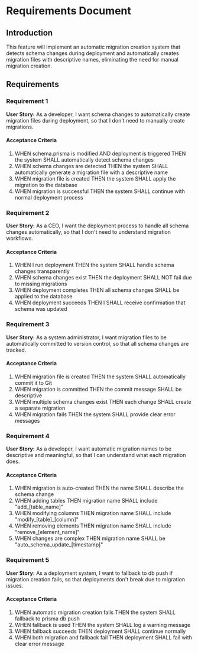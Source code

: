 # Requirements Document

## Introduction

This feature will implement an automatic migration creation system that detects schema changes during deployment and automatically creates migration files with descriptive names, eliminating the need for manual migration creation.

## Requirements

### Requirement 1

**User Story:** As a developer, I want schema changes to automatically create migration files during deployment, so that I don't need to manually create migrations.

#### Acceptance Criteria

1. WHEN schema.prisma is modified AND deployment is triggered THEN the system SHALL automatically detect schema changes
2. WHEN schema changes are detected THEN the system SHALL automatically generate a migration file with a descriptive name
3. WHEN migration file is created THEN the system SHALL apply the migration to the database
4. WHEN migration is successful THEN the system SHALL continue with normal deployment process

### Requirement 2

**User Story:** As a CEO, I want the deployment process to handle all schema changes automatically, so that I don't need to understand migration workflows.

#### Acceptance Criteria

1. WHEN I run deployment THEN the system SHALL handle schema changes transparently
2. WHEN schema changes exist THEN the deployment SHALL NOT fail due to missing migrations
3. WHEN deployment completes THEN all schema changes SHALL be applied to the database
4. WHEN deployment succeeds THEN I SHALL receive confirmation that schema was updated

### Requirement 3

**User Story:** As a system administrator, I want migration files to be automatically committed to version control, so that all schema changes are tracked.

#### Acceptance Criteria

1. WHEN migration file is created THEN the system SHALL automatically commit it to Git
2. WHEN migration is committed THEN the commit message SHALL be descriptive
3. WHEN multiple schema changes exist THEN each change SHALL create a separate migration
4. WHEN migration fails THEN the system SHALL provide clear error messages

### Requirement 4

**User Story:** As a developer, I want automatic migration names to be descriptive and meaningful, so that I can understand what each migration does.

#### Acceptance Criteria

1. WHEN migration is auto-created THEN the name SHALL describe the schema change
2. WHEN adding tables THEN migration name SHALL include "add_[table_name]"
3. WHEN modifying columns THEN migration name SHALL include "modify_[table]_[column]"
4. WHEN removing elements THEN migration name SHALL include "remove_[element_name]"
5. WHEN changes are complex THEN migration name SHALL be "auto_schema_update_[timestamp]"

### Requirement 5

**User Story:** As a deployment system, I want to fallback to db push if migration creation fails, so that deployments don't break due to migration issues.

#### Acceptance Criteria

1. WHEN automatic migration creation fails THEN the system SHALL fallback to prisma db push
2. WHEN fallback is used THEN the system SHALL log a warning message
3. WHEN fallback succeeds THEN deployment SHALL continue normally
4. WHEN both migration and fallback fail THEN deployment SHALL fail with clear error message